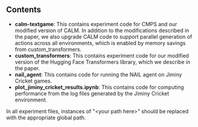 ## Contents

- **calm-textgame**: This contains experiment code for CMPS and our modified version of CALM. In addition to the modifications described in the paper, we also upgrade CALM code to support parallel generation of actions across all environments, which is enabled by memory savings from custom_transformers.
- **custom_transformers**: This contains experiment code for our modified version of the Hugging Face Transformers library, which we describe in the paper.
- **nail_agent**: This contains code for running the NAIL agent on Jiminy Cricket games.
- **plot_jiminy_cricket_results.ipynb**: This contains code for computing performance from the log files generated by the Jiminy Cricket environment.

In all experiment files, instances of "\<your path here\>" should be replaced with the appropriate global path.
